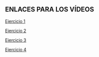 <h2>ENLACES PARA LOS VÍDEOS</h2>

[Ejercicio 1](https://youtu.be/rsbNx2Qy_TA)

[Ejercicio 2](https://youtu.be/OPnVd86h7WM)

[Ejercicio 3](https://youtu.be/dJ6DeOVH4mc)

[Ejercicio 4](https://youtu.be/xODjy2_a5KU)

